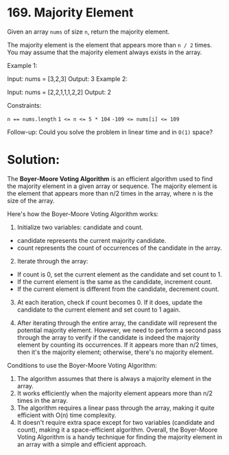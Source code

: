 # 169. Majority Element

Given an array `nums` of size `n`, return the majority element.

The majority element is the element that appears more than `n / 2` times. You may assume that the majority element always exists in the array.

 

Example 1:

Input: nums = [3,2,3]
Output: 3
Example 2:

Input: nums = [2,2,1,1,1,2,2]
Output: 2
 

Constraints:

`n == nums.length`
`1 <= n <= 5 * 104`
`-109 <= nums[i] <= 109`
 

Follow-up: Could you solve the problem in linear time and in `O(1)` space?

# Solution:

The **Boyer-Moore Voting Algorithm** is an efficient algorithm used to find the majority element in a given array or sequence.
The majority element is the element that appears more than n/2 times in the array, where n is the size of the array.

Here's how the Boyer-Moore Voting Algorithm works:

1. Initialize two variables: candidate and count.

 * candidate represents the current majority candidate.
 * count represents the count of occurrences of the candidate in the array.

2. Iterate through the array:

 * If count is 0, set the current element as the candidate and set count to 1.
 * If the current element is the same as the candidate, increment count.
 * If the current element is different from the candidate, decrement count.
 
3. At each iteration, check if count becomes 0. If it does, update the candidate to the current element and set count to 1 again.

4. After iterating through the entire array, the candidate will represent the potential majority element.
   However, we need to perform a second pass through the array to verify if the candidate is indeed the majority element by counting its occurrences.
   If it appears more than n/2 times, then it's the majority element; otherwise, there's no majority element.

Conditions to use the Boyer-Moore Voting Algorithm:

1. The algorithm assumes that there is always a majority element in the array.
2. It works efficiently when the majority element appears more than n/2 times in the array.
3. The algorithm requires a linear pass through the array, making it quite efficient with O(n) time complexity.
4. It doesn't require extra space except for two variables (candidate and count), making it a space-efficient algorithm.
Overall, the Boyer-Moore Voting Algorithm is a handy technique for finding the majority element in an array with a simple and efficient approach.
